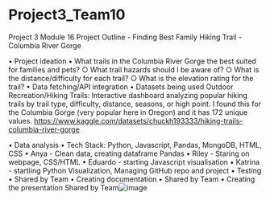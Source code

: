 # Project3_Team10
Project 3 Module 16 
Project Outline - Finding Best Family Hiking Trail - Columbia River Gorge

• Project ideation
	• What trails in the Columbia River Gorge the best suited for families and pets?
		○ What trail hazards should I be aware of?
		○ What is the distance/difficulty for each trail?
		○ What is the elevation rating for the trail?
• Data fetching/API integration
	• Datasets being used
		Outdoor Recreation/Hiking Trails: Interactive dashboard analyzing popular hiking trails by trail type, difficulty, distance, seasons, or high point. I found this for the Columbia Gorge (very popular here in Oregon) and it has 172 unique values.  https://www.kaggle.com/datasets/chuckh193333/hiking-trails-columbia-river-gorge
		
• Data analysis
	• Tech Stack: Python, Javascript, Pandas, MongoDB, HTML, CSS
	• Anya - Clean data, creating dataframe Pandas
	• Riley - Staring on webpage, CSS/HTML
	• Eduardo - starting Javascript visualisation
	• Katrina - startiing Python Visualization, Managing GitHub repo and project
• Testing
	• Shared by Team
• Creating documentation
	• Shared by Team
• Creating the presentation
Shared by Team![image](https://github.com/user-attachments/assets/7f3bf62c-cdcf-488a-a9a7-28d9a3e2bd07)
